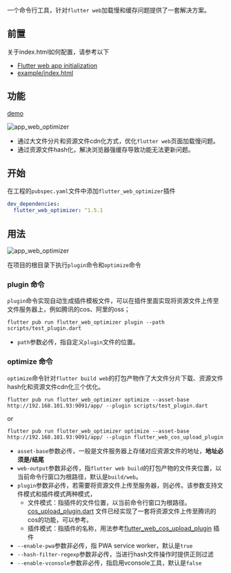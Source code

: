 一个命令行工具，针对`flutter web`加载慢和缓存问题提供了一套解决方案。

## 前置

关于index.html如何配置，请参考以下

- [Flutter web app initialization](https://docs.flutter.dev/platform-integration/web/initialization)
- [example/index.html](https://github.com/TryImpossible/flutter_web_optimizer/blob/main/example/web/index.html)

## 功能

[demo](https://tryimpossible.github.io/flutter_web_optimizer/)

![app_web_optimizer](https://github.com/TryImpossible/flutter_web_optimizer/raw/main/20230111-172132.png)

- 通过大文件分片和资源文件cdn化方式，优化`flutter web`页面加载慢问题。
- 通过资源文件hash化，解决浏览器强缓存导致功能无法更新问题。

## 开始

在工程的`pubspec.yaml`文件中添加`flutter_web_optimizer`插件

```yaml
dev_dependencies:
  flutter_web_optimizer: ^1.5.1
```

## 用法

![app_web_optimizer](https://github.com/TryImpossible/flutter_web_optimizer/raw/main/20221124-183101.png)

在项目的根目录下执行`plugin`命令和`optimize`命令

### plugin 命令

`plugin`命令实现自动生成插件模板文件，可以在插件里面实现将资源文件上传至文件服务器上，例如腾讯的cos、阿里的oss；

```shell
flutter pub run flutter_web_optimizer plugin --path scripts/test_plugin.dart
```

- `path`参数必传，指自定义`plugin`文件的位置。

### optimize 命令

`optimize`命令针对`flutter build web`的打包产物作了大文件分片下载、资源文件hash化和资源文件cdn化三个优化。

```shell
flutter pub run flutter_web_optimizer optimize --asset-base http://192.168.101.93:9091/app/ --plugin scripts/test_plugin.dart
```

or

```shell
flutter pub run flutter_web_optimizer optimize --asset-base http://192.168.101.93:9091/app/ --plugin flutter_web_cos_upload_plugin
```

- `asset-base`参数必传，一般是文件服务器上存储对应资源文件的地址，**地址必须是/结尾**
- `web-output`参数非必传，指`flutter web build`的打包产物的文件夹位置，以当前命令行窗口为根路径，默认是`build/web`。
- `plugin`参数非必传，若需要将资源文件上传至服务器，则必传。该参数支持文件模式和插件模式两种模式，
    - 文件模式：指插件的文件位置，以当前命令行窗口为根路径。[cos_upload_plugin.dart](example/scripts/cos_upload_plugin.dart)
      文件已经实现了一套将资源文件上传至腾讯的cos的功能，可以参考。
    - 插件模式：指插件的名称，用法参考[flutter_web_cos_upload_plugin](https://pub.flutter-io.cn/packages/flutter_web_cos_upload_plugin) 插件
- `--enable-pwa`参数非必传，指 PWA service worker，默认是`true`
- `--hash-filter-regexp`参数非必传，当进行hash文件操作时提供正则过滤
- `--enable-vconsole`参数非必传，指启用vconsole工具，默认是`false`
